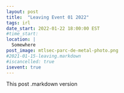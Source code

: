 ```yaml
---
layout: post
title:  "Leaving Event 01 2022"
tags: irl
date_start: 2022-01-22 18:00:00 EST
#time_start:
location: |
  Somewhere
post_image: mtlsec-parc-de-metal-photo.png
#2021-01-15-leaving.markdown
#iscancelled: true
isevent: true
---
```

This post
.markdown version